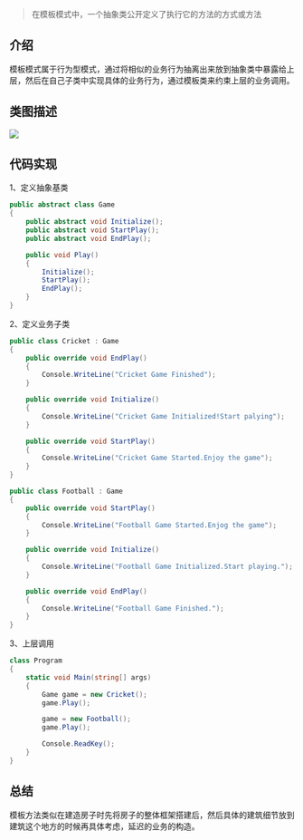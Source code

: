 ﻿> 在模板模式中，一个抽象类公开定义了执行它的方法的方式或方法

## 介绍

模板模式属于行为型模式，通过将相似的业务行为抽离出来放到抽象类中暴露给上层，然后在自己子类中实现具体的业务行为，通过模板类来约束上层的业务调用。

## 类图描述

![](https://img2018.cnblogs.com/blog/749711/201812/749711-20181223150235666-1907870312.png)

## 代码实现

1、定义抽象基类

```C#
public abstract class Game
{
    public abstract void Initialize();
    public abstract void StartPlay();
    public abstract void EndPlay();

    public void Play()
    {
        Initialize();
        StartPlay();
        EndPlay();
    }
}
```

2、定义业务子类

```C#
public class Cricket : Game
{
    public override void EndPlay()
    {
        Console.WriteLine("Cricket Game Finished");
    }

    public override void Initialize()
    {
        Console.WriteLine("Cricket Game Initialized!Start palying");
    }

    public override void StartPlay()
    {
        Console.WriteLine("Cricket Game Started.Enjoy the game");
    }
}

public class Football : Game
{
    public override void StartPlay()
    {
        Console.WriteLine("Football Game Started.Enjog the game");
    }

    public override void Initialize()
    {
        Console.WriteLine("Football Game Initialized.Start playing.");
    }

    public override void EndPlay()
    {
        Console.WriteLine("Football Game Finished.");
    }
}
```

3、上层调用

```C#
class Program
{
    static void Main(string[] args)
    {
        Game game = new Cricket();
        game.Play();

        game = new Football();
        game.Play();

        Console.ReadKey();
    }
}
```

## 总结 

模板方法类似在建造房子时先将房子的整体框架搭建后，然后具体的建筑细节放到建筑这个地方的时候再具体考虑，延迟的业务的构造。